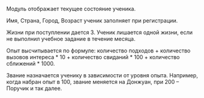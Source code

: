 Модуль отображает текущее состояние ученика. 

Имя, Страна, Город, Возраст ученик заполняет при регистрации.

Жизни при поступлении дается 3. Ученик лишается одной жизни, если не выполнил учебное задание в течение месяца.

Опыт высчитывается по формуле: количество подходов + количество вызовов интереса * 10 + количество свиданий * 100 + количество сближений * 1000.

Звание назначается ученику в зависимости от уровня опыта. Например, когда набран опыт в 100, звание меняется на Донжуан, при 200 – Поручик и так далее.